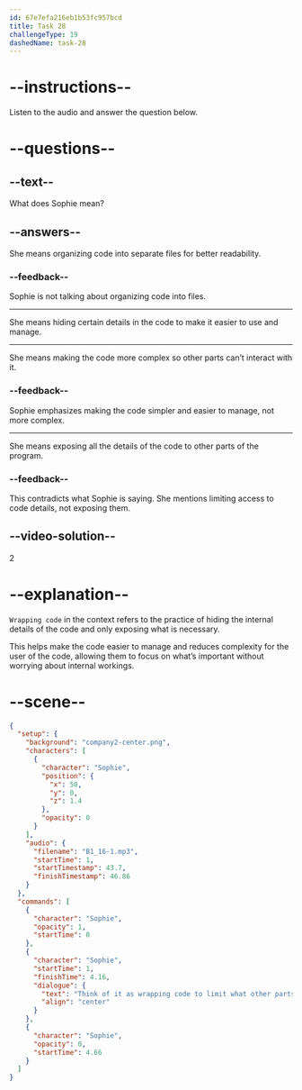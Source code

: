 ```yaml
---
id: 67e7efa216eb1b53fc957bcd
title: Task 28
challengeType: 19
dashedName: task-28
---
```


<!-- (Audio) Sophie: Think of it as wrapping code to limit what other parts can see. -->

# --instructions--

Listen to the audio and answer the question below.

# --questions--

## --text--

What does Sophie mean?

## --answers--

She means organizing code into separate files for better readability.

### --feedback--

Sophie is not talking about organizing code into files.

---

She means hiding certain details in the code to make it easier to use and manage.

---

She means making the code more complex so other parts can’t interact with it.

### --feedback--

Sophie emphasizes making the code simpler and easier to manage, not more complex.

---

She means exposing all the details of the code to other parts of the program.

### --feedback--

This contradicts what Sophie is saying. She mentions limiting access to code details, not exposing them.

## --video-solution--

2

# --explanation--

`Wrapping code` in the context refers to the practice of hiding the internal details of the code and only exposing what is necessary.

This helps make the code easier to manage and reduces complexity for the user of the code, allowing them to focus on what’s important without worrying about internal workings.

# --scene--

```json
{
  "setup": {
    "background": "company2-center.png",
    "characters": [
      {
        "character": "Sophie",
        "position": {
          "x": 50,
          "y": 0,
          "z": 1.4
        },
        "opacity": 0
      }
    ],
    "audio": {
      "filename": "B1_16-1.mp3",
      "startTime": 1,
      "startTimestamp": 43.7,
      "finishTimestamp": 46.86
    }
  },
  "commands": [
    {
      "character": "Sophie",
      "opacity": 1,
      "startTime": 0
    },
    {
      "character": "Sophie",
      "startTime": 1,
      "finishTime": 4.16,
      "dialogue": {
        "text": "Think of it as wrapping code to limit what other parts can see.",
        "align": "center"
      }
    },
    {
      "character": "Sophie",
      "opacity": 0,
      "startTime": 4.66
    }
  ]
}
```
